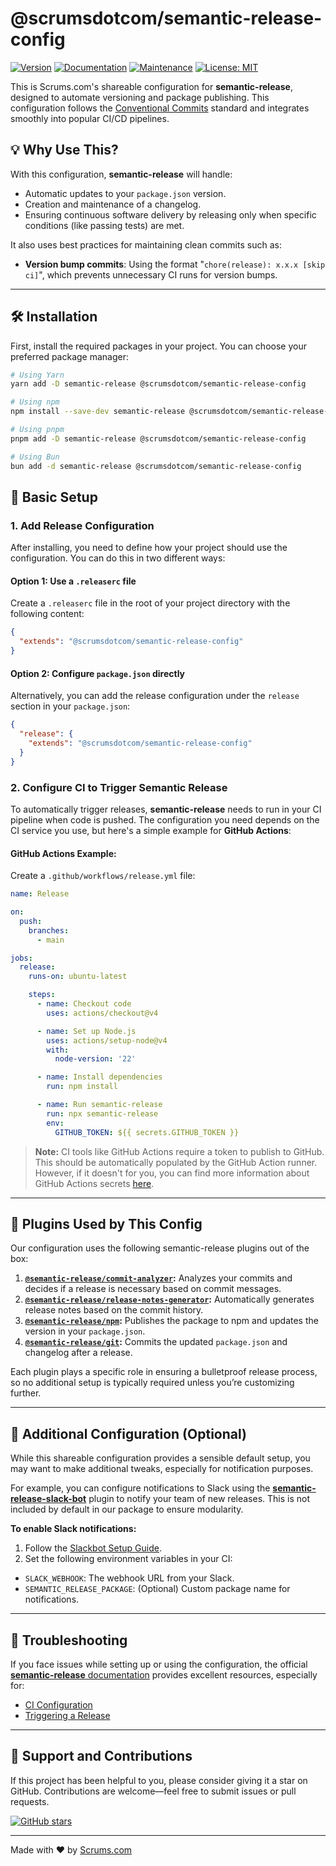 # @scrumsdotcom/semantic-release-config

[![Version](https://img.shields.io/badge/version-1.0.0-blue.svg?cacheSeconds=2592000)](https://github.com/scrumsdotcom/semantic-release-config) [![Documentation](https://img.shields.io/badge/documentation-yes-brightgreen.svg)](https://github.com/scrumsdotcom/semantic-release-config#readme) [![Maintenance](https://img.shields.io/badge/Maintained-yes-green.svg)](https://github.com/scrumsdotcom/semantic-release-config/graphs/commit-activity) [![License: MIT](https://img.shields.io/badge/License-MIT-yellow.svg)](https://github.com/scrumsdotcom/semantic-release-config/blob/master/LICENSE)

This is Scrums.com's shareable configuration for **semantic-release**, designed to automate versioning and package publishing. This configuration follows the [Conventional Commits](https://www.conventionalcommits.org/) standard and integrates smoothly into popular CI/CD pipelines.

## 💡 Why Use This?

With this configuration, **semantic-release** will handle:

- Automatic updates to your `package.json` version.
- Creation and maintenance of a changelog.
- Ensuring continuous software delivery by releasing only when specific conditions (like passing tests) are met.

It also uses best practices for maintaining clean commits such as:

- **Version bump commits**: Using the format "`chore(release): x.x.x [skip ci]`", which prevents unnecessary CI runs for version bumps.

---

## 🛠️ Installation

First, install the required packages in your project. You can choose your preferred package manager:

```bash
# Using Yarn
yarn add -D semantic-release @scrumsdotcom/semantic-release-config

# Using npm
npm install --save-dev semantic-release @scrumsdotcom/semantic-release-config

# Using pnpm
pnpm add -D semantic-release @scrumsdotcom/semantic-release-config

# Using Bun
bun add -d semantic-release @scrumsdotcom/semantic-release-config
```

## 📄 Basic Setup

### 1. Add Release Configuration

After installing, you need to define how your project should use the configuration. You can do this in two different ways:

#### Option 1: Use a `.releaserc` file

Create a `.releaserc` file in the root of your project directory with the following content:

```json
{
  "extends": "@scrumsdotcom/semantic-release-config"
}
```

#### Option 2: Configure `package.json` directly

Alternatively, you can add the release configuration under the `release` section in your `package.json`:

```json
{
  "release": {
    "extends": "@scrumsdotcom/semantic-release-config"
  }
}
```

### 2. Configure CI to Trigger Semantic Release

To automatically trigger releases, **semantic-release** needs to run in your CI pipeline when code is pushed. The configuration you need depends on the CI service you use, but here's a simple example for **GitHub Actions**:

#### GitHub Actions Example:

Create a `.github/workflows/release.yml` file:

```yaml
name: Release

on:
  push:
    branches:
      - main

jobs:
  release:
    runs-on: ubuntu-latest

    steps:
      - name: Checkout code
        uses: actions/checkout@v4

      - name: Set up Node.js
        uses: actions/setup-node@v4
        with:
          node-version: '22'

      - name: Install dependencies
        run: npm install

      - name: Run semantic-release
        run: npx semantic-release
        env:
          GITHUB_TOKEN: ${{ secrets.GITHUB_TOKEN }}
```

> **Note:** CI tools like GitHub Actions require a token to publish to GitHub. This should be automatically populated by the GitHub Action runner. However, if it doesn't for you, you can find more information about GitHub Actions secrets [here](-github-actions/security-guides/automatic-token-authentication).

---

## 🔌 Plugins Used by This Config

Our configuration uses the following semantic-release plugins out of the box:

1. **[`@semantic-release/commit-analyzer`](https://github.com/semantic-release/commit-analyzer):** Analyzes your commits and decides if a release is necessary based on commit messages.
2. **[`@semantic-release/release-notes-generator`](https://github.com/semantic-release/release-notes-generator):** Automatically generates release notes based on the commit history.
3. **[`@semantic-release/npm`](https://github.com/semantic-release/npm):** Publishes the package to npm and updates the version in your `package.json`.
4. **[`@semantic-release/git`](https://github.com/semantic-release/git):** Commits the updated `package.json` and changelog after a release.

Each plugin plays a specific role in ensuring a bulletproof release process, so no additional setup is typically required unless you’re customizing further.

---

## 📑 Additional Configuration (Optional)

While this shareable configuration provides a sensible default setup, you may want to make additional tweaks, especially for notification purposes.

For example, you can configure notifications to Slack using the [**semantic-release-slack-bot**](https://github.com/juliuscc/semantic-release-slack-bot) plugin to notify your team of new releases. This is not included by default in our package to ensure modularity.

**To enable Slack notifications:**

1. Follow the [Slackbot Setup Guide](https://github.com/juliuscc/semantic-release-slack-bot#configuration).
2. Set the following environment variables in your CI:

- `SLACK_WEBHOOK`: The webhook URL from your Slack.
- `SEMANTIC_RELEASE_PACKAGE`: (Optional) Custom package name for notifications.

---

## 🛑 Troubleshooting

If you face issues while setting up or using the configuration, the official [**semantic-release** documentation](https://semantic-release.gitbook.io/semantic-release/) provides excellent resources, especially for:

- [CI Configuration](https://semantic-release.gitbook.io/semantic-release/usage/ci-configuration)
- [Triggering a Release](https://semantic-release.gitbook.io/semantic-release/usage/configuration#triggering-a-release)

---

## 🌟 Support and Contributions

If this project has been helpful to you, please consider giving it a star on GitHub. Contributions are welcome—feel free to submit issues or pull requests.

[![GitHub stars](https://img.shields.io/github/stars/Scrumsdotcom/semantic-release-config.svg?style=social&label=Star)](https://github.com/Scrumsdotcom/semantic-release-config)

---

Made with ❤️ by [Scrums.com](https://www.scrums.com)
